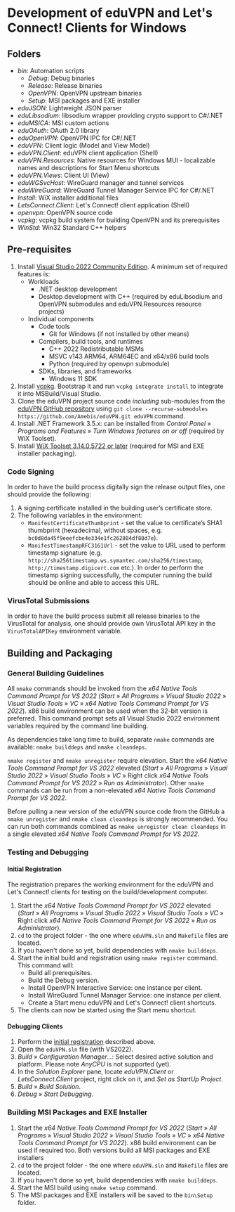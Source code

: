 # Development of eduVPN and Let's Connect! Clients for Windows


## Folders

- _bin_: Automation scripts
   - _Debug_: Debug binaries
   - _Release_: Release binaries
   - _OpenVPN_: OpenVPN upstream binaries
   - _Setup_: MSI packages and EXE installer
- _eduJSON_: Lightweight JSON parser
- _eduLibsodium_: libsodium wrapper providing crypto support to C#/.NET
- _eduMSICA_: MSI custom actions
- _eduOAuth_: OAuth 2.0 library
- _eduOpenVPN_: OpenVPN IPC for C#/.NET
- _eduVPN_: Client logic (Model and View Model)
- _eduVPN.Client_: eduVPN client application (Shell)
- _eduVPN.Resources_: Native resources for Windows MUI - localizable names and descriptions for Start Menu shortcuts
- _eduVPN.Views_: Client UI (View)
- _eduWGSvcHost_: WireGuard manager and tunnel services
- _eduWireGuard_: WireGuard Tunnel Manager Service IPC for C#/.NET
- _Install_: WiX installer additional files
- _LetsConnect.Client_: Let's Connect! client application (Shell)
- _openvpn_: OpenVPN source code
- _vcpkg_: vcpkg build system for building OpenVPN and its prerequisites
- _WinStd_: Win32 Standard C++ helpers


## Pre-requisites

1. Install [Visual Studio 2022 Community Edition](https://visualstudio.microsoft.com/vs/community/). A minimum set of required features is:
   - Workloads
      - .NET desktop development
      - Desktop development with C++ (required by eduLibsodium and OpenVPN submodules and eduVPN.Resources resource projects)
   - Individual components
      - Code tools
         - Git for Windows (if not installed by other means)
      - Compilers, build tools, and runtimes
         - C++ 2022 Redistributable MSMs
         - MSVC v143 ARM64, ARM64EC and x64/x86 build tools
         - Python (required by openvpn submodule)
      - SDKs, libraries, and frameworks
         - Windows 11 SDK
2. Install [vcpkg](https://vcpkg.io/). Bootstrap it and run `vcpkg integrate install` to integrate it into MSBuild/Visual Studio.
3. Clone the eduVPN project source code _including_ sub-modules from the [eduVPN GitHub repository](https://github.com/Amebis/eduVPN) using `git clone --recurse-submodules https://github.com/Amebis/eduVPN.git eduVPN` command.
4. Install .NET Framework 3.5.x: can be installed from _Control Panel_ » _Programs and Features_ » _Turn Windows features on or off_ (required by WiX Toolset).
5. Install [WiX Toolset 3.14.0.5722 or later](https://wixtoolset.org/releases/v3-14-0-5722/) (required for MSI and EXE installer packaging).


### Code Signing

In order to have the build process digitally sign the release output files, one should provide the following:

1. A signing certificate installed in the building user’s certificate store.
2. The following variables in the environment:
   - `ManifestCertificateThumbprint` - set the value to certificate’s SHA1 thumbprint (hexadecimal, without spaces, e.g. `bc0d8da45f9eeefcbe4e334e1fc262804df88d7e`).
   - `ManifestTimestampRFC3161Url` - set the value to URL used to perform timestamp signature (e.g. `http://sha256timestamp.ws.symantec.com/sha256/timestamp`, `http://timestamp.digicert.com` etc.). In order to perform the timestamp signing successfully, the computer running the build should be online and able to access this URL.


### VirusTotal Submissions

In order to have the build process submit all release binaries to the VirusTotal for analysis, one should provide own VirusTotal API key in the `VirusTotalAPIKey` environment variable.


## Building and Packaging


### General Building Guidelines

All `nmake` commands should be invoked from the _x64 Native Tools Command Prompt for VS 2022_ (_Start_ » _All Programs_ » _Visual Studio 2022_ » _Visual Studio Tools_ » _VC_ » _x64 Native Tools Command Prompt for VS 2022_). x86 build environment can be used when the 32-bit version is preferred.
This command prompt sets all Visual Studio 2022 environment variables required by the command line building.

As dependencies take long time to build, separate `nmake` commands are available: `nmake builddeps` and `nmake cleandeps`.

`nmake register` and `nmake unregister` require elevation. Start the _x64 Native Tools Command Prompt for VS 2022_ elevated (_Start_ » _All Programs_ » _Visual Studio 2022_ » _Visual Studio Tools_ » _VC_ » Right click _x64 Native Tools Command Prompt for VS 2022_ » _Run as Administrator_). Other `nmake` commands can be run from a non-elevated _x64 Native Tools Command Prompt for VS 2022_.

Before pulling a new version of the eduVPN source code from the GitHub a `nmake unregister` and `nmake clean cleandeps` is strongly recommended. You can run both commands combined as `nmake unregister clean cleandeps` in a single elevated _x64 Native Tools Command Prompt for VS 2022_.


### Testing and Debugging

#### Initial Registration

The registration prepares the working environment for the eduVPN and Let's Connect! clients for testing on the build/development computer.

1. Start the _x64 Native Tools Command Prompt for VS 2022_ elevated (_Start_ » _All Programs_ » _Visual Studio 2022_ » _Visual Studio Tools_ » _VC_ » Right click _x64 Native Tools Command Prompt for VS 2022_ » _Run as Administrator_).
2. `cd` to the project folder - the one where `eduVPN.sln` and `Makefile` files are located.
3. If you haven't done so yet, build dependencies with `nmake builddeps`.
4. Start the initial build and registration using `nmake register` command. This command will:
   - Build all prerequisites.
   - Build the Debug version.
   - Install OpenVPN Interactive Service: one instance per client.
   - Install WireGuard Tunnel Manager Service: one instance per client.
   - Create a Start menu eduVPN and Let's Connect! client shortcuts.
5. The clients can now be started using the Start menu shortcut.


#### Debugging Clients

1. Perform the [initial registration](#initial-registration) described above.
2. Open the `eduVPN.sln` file (with VS2022).
3. _Build_ » _Configuration Manager..._: Select desired active solution and platform. Please note _AnyCPU_ is not supported (yet).
4. In the _Solution Explorer_ pane, locate _eduVPN.Client_ or _LetsConnect.Client_ project, right click on it, and _Set as StartUp Project_.
5. _Build_ » _Build Solution_.
6. _Debug_ » _Start Debugging_.


### Building MSI Packages and EXE Installer

1. Start the _x64 Native Tools Command Prompt for VS 2022_ (_Start_ » _All Programs_ » _Visual Studio 2022_ » _Visual Studio Tools_ » _VC_ » _x64 Native Tools Command Prompt for VS 2022_). x86 build environment can be used if required too. Both versions build all MSI packages and EXE installers
2. `cd` to the project folder - the one where `eduVPN.sln` and `Makefile` files are located.
3. If you haven't done so yet, build dependencies with `nmake builddeps`.
4. Start the MSI build using `nmake setup` command.
5. The MSI packages and EXE installers will be saved to the `bin\Setup` folder.
